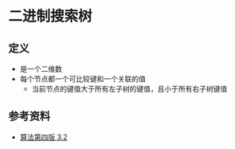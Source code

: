 # 二进制搜索树

## **定义**
* 是一个二维数
* 每个节点都一个可比较键和一个关联的值
  * 当前节点的键值大于所有左子树的键值，且小于所有右子树键值

<!-- TODO: 二叉树的数学表示法 -->


## 参考资料
* [算法第四版 3.2](https://algs4.cs.princeton.edu/32bst/) 